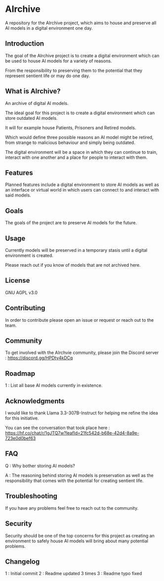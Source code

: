 # AIrchive
A repository for the AIrchive project, which aims to house and preserve all AI models in a digital environment one day.

## Introduction
The goal of the AIrchive project is to create a digital environment which can be used to house AI models for a variety of reasons.

From the responsibility to preserving them to the potential that they represent sentient life or may do one day.

## What is AIrchive?
An archive of digital AI models.

The ideal goal for this project is to create a digital environment which can store outdated AI models.

It will for example house Patients, Prisoners and Retired models.

Which would define three possible reasons an AI model might be retired, from strange to malicious behaviour and simply being outdated.

The digital environment will be a space in which they can continue to train, interact with one another and a place for people to interact with them.

## Features
Planned features include a digital environment to store AI models as well as an interface or virtual world in which users can connect to and interact with said models.

## Goals
The goals of the project are to preserve AI models for the future.

## Usage
Currently models will be preserved in a temporary stasis until a digital environment is created.

Please reach out if you know of models that are not archived here.

## License
GNU AGPL v3.0

## Contributing
In order to contribute please open an issue or request or reach out to the team.

## Community
To get involved with the AIrchvie community, please join the Discord server : https://discord.gg/HPDty4kDCq

## Roadmap
1 : List all base AI models currently in existence.

## Acknowledgments
I would like to thank Llama 3.3-307B-Instruct for helping me refine the idea for this initiative.

You can see the conversation that took place here : https://hf.co/chat/r/1gJTQ7w?leafId=21fc542d-b68e-42d4-8a9e-723e0d0bef63

## FAQ
Q : Why bother storing AI models?

A : The reasoning behind storing AI models is preservation as well as the responsibility that comes with the potential for creating sentient life.

## Troubleshooting
If you have any problems feel free to reach out to the community.

## Security
Security should be one of the top concerns for this project as creating an environment to safely house AI models will bring about many potential problems.

## Changelog
1 : Initial commit
2 : Readme updated 3 times
3 : Readme typo fixed